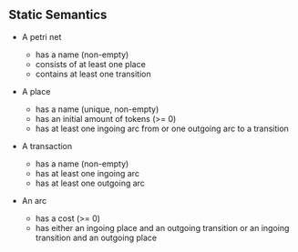 ## Static Semantics

- A petri net
  - has a name (non-empty)
  - consists of at least one place
  - contains at least one transition

- A place
  - has a name (unique, non-empty)
  - has an initial amount of tokens (>= 0)
  - has at least one ingoing arc from or one outgoing arc to a transition

- A transaction
  - has a name (non-empty)
  - has at least one ingoing arc
  - has at least one outgoing arc  

- An arc
  - has a cost (>= 0)
  - has either an ingoing place and an outgoing transition or
    an ingoing transition and an outgoing place